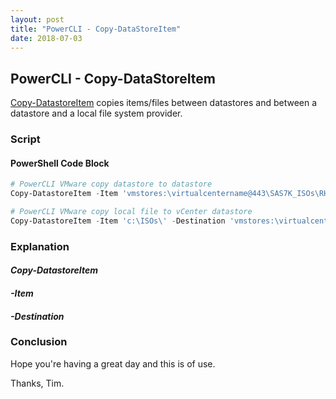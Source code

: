 ```yaml
---
layout: post
title: "PowerCLI - Copy-DataStoreItem"
date: 2018-07-03
---
```

## PowerCLI - Copy-DataStoreItem
[Copy-DatastoreItem](https://code.vmware.com/docs/6702/cmdlet-reference#/doc/Copy-DatastoreItem.html) copies items/files between datastores and between a datastore and a local file system provider.

### Script
#### PowerShell Code Block
```PowerShell
# PowerCLI VMware copy datastore to datastore
Copy-DatastoreItem -Item 'vmstores:\virtualcentername@443\SAS7K_ISOs\RHEL-7\' -Destination 'vmstores:\virtualcentername@443\SSD_ISOs\' -Recurse

# PowerCLI VMware copy local file to vCenter datastore
Copy-DatastoreItem -Item 'c:\ISOs\' -Destination 'vmstores:\virtualcentername@443\SSD_ISOs\' -Recurse
```

### Explanation

#### *Copy-DatastoreItem*

#### *-Item*

#### *-Destination*


### Conclusion

Hope you're having a great day and this is of use.

Thanks, Tim.
